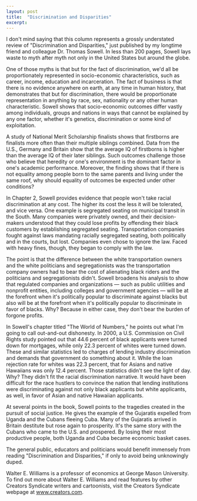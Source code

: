 ```yaml
---
layout: post
title:  "Discrimination and Disparities"
excerpt:
---
```




I don't mind saying that this column represents a grossly understated review of "Discrimination and Disparities," just published by my longtime friend and colleague Dr. Thomas Sowell. In less than 200 pages, Sowell lays waste to myth after myth not only in the United States but around the globe.

One of those myths is that but for the fact of discrimination, we'd all be proportionately represented in socio-economic characteristics, such as career, income, education and incarceration. The fact of business is that there is no evidence anywhere on earth, at any time in human history, that demonstrates that but for discrimination, there would be proportionate representation in anything by race, sex, nationality or any other human characteristic. Sowell shows that socio-economic outcomes differ vastly among individuals, groups and nations in ways that cannot be explained by any one factor, whether it's genetics, discrimination or some kind of exploitation.

A study of National Merit Scholarship finalists shows that firstborns are finalists more often than their multiple siblings combined. Data from the U.S., Germany and Britain show that the average IQ of firstborns is higher than the average IQ of their later siblings. Such outcomes challenge those who believe that heredity or one's environment is the dominant factor in one's academic performance. Moreover, the finding shows that if there is not equality among people born to the same parents and living under the same roof, why should equality of outcomes be expected under other conditions?

In Chapter 2, Sowell provides evidence that people won't take racial discrimination at any cost. The higher its cost the less it will be tolerated, and vice versa. One example is segregated seating on municipal transit in the South. Many companies were privately owned, and their decision-makers understood that they could lose profits by offending their black customers by establishing segregated seating. Transportation companies fought against laws mandating racially segregated seating, both politically and in the courts, but lost. Companies even chose to ignore the law. Faced with heavy fines, though, they began to comply with the law.

The point is that the difference between the white transportation owners and the white politicians and segregationists was the transportation company owners had to bear the cost of alienating black riders and the politicians and segregationists didn't. Sowell broadens his analysis to show that regulated companies and organizations — such as public utilities and nonprofit entities, including colleges and government agencies — will be at the forefront when it's politically popular to discriminate against blacks but also will be at the forefront when it's politically popular to discriminate in favor of blacks. Why? Because in either case, they don't bear the burden of forgone profits.

In Sowell's chapter titled "The World of Numbers," he points out what I'm going to call out-and-out dishonesty. In 2000, a U.S. Commission on Civil Rights study pointed out that 44.6 percent of black applicants were turned down for mortgages, while only 22.3 percent of whites were turned down. These and similar statistics led to charges of lending industry discrimination and demands that government do something about it. While the loan rejection rate for whites was 22.3 percent, that for Asians and native Hawaiians was only 12.4 percent. Those statistics didn't see the light of day. Why? They didn't fit the racial discrimination narrative. It would have been difficult for the race hustlers to convince the nation that lending institutions were discriminating against not only black applicants but white applicants, as well, in favor of Asian and native Hawaiian applicants.

At several points in the book, Sowell points to the tragedies created in the pursuit of social justice. He gives the example of the Gujaratis expelled from Uganda and the Cubans fleeing Cuba. Many of the Gujaratis arrived in Britain destitute but rose again to prosperity. It's the same story with the Cubans who came to the U.S. and prospered. By losing their most productive people, both Uganda and Cuba became economic basket cases.

The general public, educators and politicians would benefit immensely from reading "Discrimination and Disparities," if only to avoid being unknowingly duped.

Walter E. Williams is a professor of economics at George Mason University. To find out more about Walter E. Williams and read features by other Creators Syndicate writers and cartoonists, visit the Creators Syndicate webpage at www.creators.com.
